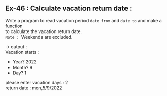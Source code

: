 ## Ex-46 : Calculate vacation return date :  
Write a program to read vacation period  `date from` and `date to` and make a function  
to calculate the vacation return date.  
`Note : `Weekends are excluded.  

-> output :  
Vacation starts :  
- Year? 2022  
- Month? 9  
- Day? 1  

please enter vacation days : 2  
return date : mon,5/9/2022

